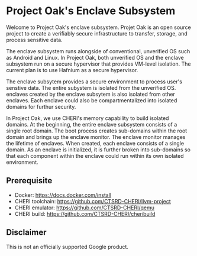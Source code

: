 # Project Oak's Enclave Subsystem

Welcome to Project Oak's enclave subsystem. Projet Oak is an open source project to create a verifiably secure infrastructure to transfer, storage, and process sensitive data.

The enclave subsystem runs alongside of conventional, unverified OS such as Android and Linux. In Project Oak, both unverified OS and the enclave subsystem run on a secure hypervisor that provides VM-level isolation. The current plan is to use Hafnium as a secure hypervisor.

The enclave subsytem provides a secure environment to process user's senstive data. The entire subystem is isolated from the unverified OS. enclaves created by the enclave subsytem is also isolated from other enclaves. Each enclave could also be compartmentalized into isolated domains for furthur security.

In Project Oak, we use CHERI's memory capability to build isolated domains. At the beginning, the entire enclave subsystem consists of a single root domain. The boot process creates sub-domains within the root domain and brings up the enclave monitor. The enclave monitor manages the lifetime of enclaves. When created, each enclave consists of a single domain. As an enclave is initialized, it is further broken into sub-domains so that each component within the enclave could run within its own isolated environment.


## Prerequisite

- Docker: https://docs.docker.com/install
- CHERI toolchain: https://github.com/CTSRD-CHERI/llvm-project
- CHERI emulator: https://github.com/CTSRD-CHERI/qemu
- CHERI build: https://github.com/CTSRD-CHERI/cheribuild

## Disclaimer

This is not an officially supported Google product.
